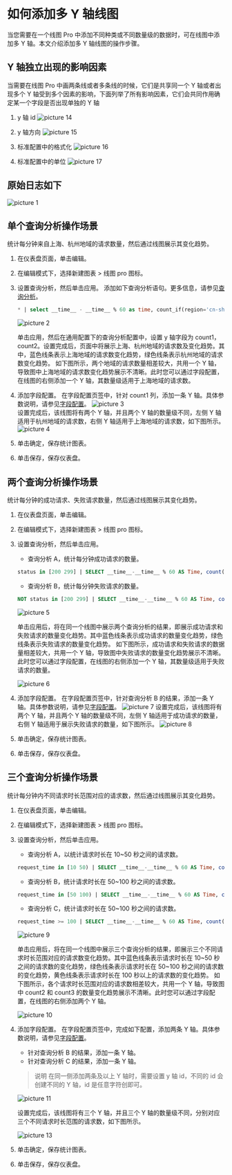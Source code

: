 # 如何添加多 Y 轴线图

当您需要在一个线图 Pro 中添加不同种类或不同数量级的数据时，可在线图中添加多 Y 轴。本文介绍添加多 Y 轴线图的操作步骤。

## Y 轴独立出现的影响因素

当需要在线图 Pro 中画两条线或者多条线的时候，它们是共享同一个 Y 轴或者出现多个 Y 轴受到多个因素的影响，下面列举了所有影响因素，它们会共同作用确定某一个字段是否出现单独的 Y 轴

1. y 轴 id
   ![picture 14](/img/src/visulization/doubley/420e1bbbcebd9cac4e51a097564a47014287b17c710bc57ae3348bce444a3a93.png)

2. y 轴方向
   ![picture 15](/img/src/visulization/doubley/4aad2607ecd8998eb2d97fa2cf21f31d2b380749d925f2c68a54dc17a2e5fd7d.png)

3. 标准配置中的格式化
   ![picture 16](/img/src/visulization/doubley/4fad047e0e526b452d4d9eaec1f8264788999f3cb54281260cccf2ac424a86ae.png)

4. 标准配置中的单位
   ![picture 17](/img/src/visulization/doubley/633885e989caa904189a64603d711c1e2ae7683f89d6c6f22afc2f2f8b5d989e.png)

## 原始日志如下

![picture 1](/img/src/visulization/doubley/8800764585643fbf4fc770845e496fe8f50c303feeecd3e251be8f448cfecb5e.png)

## 单个查询分析操作场景

统计每分钟来自上海、杭州地域的请求数量，然后通过线图展示其变化趋势。

1. 在仪表盘页面，单击编辑。
2. 在编辑模式下，选择新建图表 > 线图 pro 图标。
3. 设置查询分析，然后单击应用。
   添加如下查询分析语句。更多信息，请参见[查询分析](https://www.alibabacloud.com/help/en/doc-detail/339860.htm?spm=a2c4g.11186623.0.0.56145b29B9NO9c#concept-2134122)。

   ```sql
   * | select __time__ - __time__ % 60 as time, count_if(region='cn-shanghai') AS count1, count_if(region='cn-hangzhou') AS count2 GROUP BY time order by time
   ```

   ![picture 2](/img/src/visulization/doubley/38e11bd164d2fa8f3f3801d1f54bd1a89bef06e588a8bb644a9d6db97508737b.png)

   单击应用，然后在通用配置下的查询分析配置中，设置 y 轴字段为 count1，count2。设置完成后，页面中将展示上海、杭州地域的请求数及变化趋势。其中，蓝色线条表示上海地域的请求数变化趋势，绿色线条表示杭州地域的请求数变化趋势。
   如下图所示，两个地域的请求数量相差较大，共用一个 Y 轴，导致图中上海地域的请求数变化趋势展示不清晰。此时您可以通过字段配置，在线图的右侧添加一个 Y 轴，其数量级适用于上海地域的请求数。

4. 添加字段配置。
   在字段配置页签中，针对 count1 列，添加一条 Y 轴。具体参数说明，请参见[字段配置](https://www.alibabacloud.com/help/en/doc-detail/340721.htm?spm=a2c4g.11186623.0.0.56145b29B9NO9c#section-f59-ql8-mzd)。
   ![picture 3](/img/src/visulization/doubley/6a1246921eb8c13118f796035c8ec080c47e9a4b6ce95c6a570bd32e2a83864c.png)  
   设置完成后，该线图将有两个 Y 轴，并且两个 Y 轴的数量级不同，左侧 Y 轴适用于杭州地域的请求数，右侧 Y 轴适用于上海地域的请求数，如下图所示。
   ![picture 4](/img/src/visulization/doubley/78754be375ee62579e933a7859cb173048559d46a4a1110cd58eeab8aae70efe.png)
5. 单击确定，保存统计图表。
6. 单击保存，保存仪表盘。

## 两个查询分析操作场景

统计每分钟的成功请求、失败请求数量，然后通过线图展示其变化趋势。

1. 在仪表盘页面，单击编辑。
2. 在编辑模式下，选择新建图表 > 线图 pro 图标。
3. 设置查询分析，然后单击应用。

   - 查询分析 A，统计每分钟成功请求的数量。

   ```sql
   status in [200 299] | SELECT __time__-__time__ % 60 AS Time, count(1) AS OK GROUP BY Time ORDER BY Time LIMIT 1000
   ```

   - 查询分析 B，统计每分钟失败请求的数量。

   ```sql
   NOT status in [200 299] | SELECT __time__-__time__ % 60 AS Time, count(1) AS ERROR, status GROUP BY Time, status ORDER BY Time LIMIT 1000
   ```

   ![picture 5](/img/src/visulization/doubley/1e7c10b59c4ec24d640cc7f805fe6f05c62b8edae261ca82428cc125631cafc6.png)

   单击应用后，将在同一个线图中展示两个查询分析的结果，即展示成功请求和失败请求的数量变化趋势。其中蓝色线条表示成功请求的数量变化趋势，绿色线条表示失败请求的数量变化趋势。
   如下图所示，成功请求和失败请求的数据量相差较大，共用一个 Y 轴，导致图中失败请求的数量变化趋势展示不清晰。此时您可以通过字段配置，在线图的右侧添加一个 Y 轴，其数量级适用于失败请求的数量。

   ![picture 6](/img/src/visulization/doubley/41d158aeaa553aa98ac1da9d7245a3b36ebdedd185d28afe38123b9340f81fd4.png)

4. 添加字段配置。
   在字段配置页签中，针对查询分析 B 的结果，添加一条 Y 轴。具体参数说明，请参见[字段配置](https://www.alibabacloud.com/help/en/doc-detail/340721.htm?spm=a2c4g.11186623.0.0.56145b29B9NO9c#section-f59-ql8-mzd)。
   ![picture 7](/img/src/visulization/doubley/9420988ed93cb203a82018ac014e5b2e9952f3ede29c015c7e1a21efbf498f08.png)
   设置完成后，该线图将有两个 Y 轴，并且两个 Y 轴的数量级不同，左侧 Y 轴适用于成功请求的数量，右侧 Y 轴适用于展示失败请求的数量，如下图所示。
   ![picture 8](/img/src/visulization/doubley/0657862b2c6fc75b865b46f9e8b183893ab61ca8b4f4973fcdb2cbfd37791ed1.png)
5. 单击确定，保存统计图表。
6. 单击保存，保存仪表盘。

## 三个查询分析操作场景

统计每分钟内不同请求时长范围对应的请求数，然后通过线图展示其变化趋势。

1. 在仪表盘页面，单击编辑。
2. 在编辑模式下，选择新建图表 > 线图 pro 图标。
3. 设置查询分析，然后单击应用。

   - 查询分析 A，以统计请求时长在 10~50 秒之间的请求数。

   ```sql
   request_time in [10 50) | SELECT __time__-__time__ % 60 AS Time, count(1) AS count1, request_time GROUP BY Time, request_time ORDER BY Time LIMIT 1000
   ```

   - 查询分析 B，统计请求时长在 50~100 秒之间的请求数。

   ```sql
   request_time in [50 100) | SELECT __time__-__time__ % 60 AS Time, count(1) AS count2, request_time GROUP BY Time, request_time ORDER BY Time LIMIT 1000
   ```

   - 查询分析 C，统计请求时长在 50~100 秒之间的请求数。

   ```sql
   request_time >= 100 | SELECT __time__-__time__ % 60 AS Time, count(1) AS count3, request_time GROUP BY Time, request_time ORDER BY Time LIMIT 1000
   ```

   ![picture 9](/img/src/visulization/doubley/9a2d3c4bfd5a74a5d297e195c629297987ad0cf8cb91b05571702b4d0d02e765.png)

   单击应用后，将在同一个线图中展示三个查询分析的结果，即展示三个不同请求时长范围对应的请求数变化趋势。其中蓝色线条表示请求时长在 10~50 秒之间的请求数的变化趋势，绿色线条表示请求时长在 50~100 秒之间的请求数的变化趋势，黄色线条表示请求时长在 100 秒以上的请求数的变化趋势。
   如下图所示，各个请求时长范围对应的请求数相差较大，共用一个 Y 轴，导致图中 count2 和 count3 的数量变化趋势展示不清晰。此时您可以通过字段配置，在线图的右侧添加两个 Y 轴。

   ![picture 10](/img/src/visulization/doubley/89d2ecde777375f950fd7adf2d78c0645c9bdd74bcb876f25076405c83b20026.png)

4. 添加字段配置。
   在字段配置页签中，完成如下配置，添加两条 Y 轴。具体参数说明，请参见[字段配置](https://www.alibabacloud.com/help/en/doc-detail/340721.htm?spm=a2c4g.11186623.0.0.56145b29B9NO9c#section-f59-ql8-mzd)。

   - 针对查询分析 B 的结果，添加一条 Y 轴。
   - 针对查询分析 C 的结果，添加一条 Y 轴。

   > 说明 在同一侧添加两条及以上 Y 轴时，需要设置 y 轴 id，不同的 id 会创建不同的 Y 轴，id 是任意字符创即可。

   ![picture 11](/img/src/visulization/doubley/342aed72689dfebefa9d73926c0a03de14ab39038117b40c49b9deed82085f2c.png)

   设置完成后，该线图将有三个 Y 轴，并且三个 Y 轴的数量级不同，分别对应三个不同请求时长范围的请求数，如下图所示。

   ![picture 13](/img/src/visulization/doubley/2e7a1ffd6a5367be284ecde81bd0d1fc1ec6649b8826f4bd57e32ce2f64399d3.png)

5. 单击确定，保存统计图表。
6. 单击保存，保存仪表盘。
